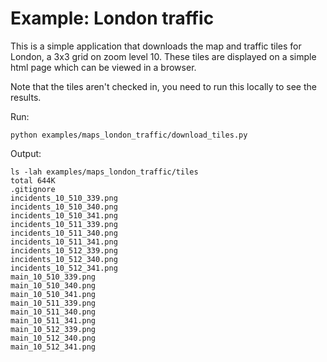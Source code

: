 # Example: London traffic

This is a simple application that downloads the map and traffic tiles for London, a 3x3 grid on zoom level 10.
These tiles are displayed on a simple html page which can be viewed in a browser.

Note that the tiles aren't checked in, you need to run this locally to see the results.

Run:

```
python examples/maps_london_traffic/download_tiles.py
```

Output:

```
ls -lah examples/maps_london_traffic/tiles
total 644K
.gitignore
incidents_10_510_339.png
incidents_10_510_340.png
incidents_10_510_341.png
incidents_10_511_339.png
incidents_10_511_340.png
incidents_10_511_341.png
incidents_10_512_339.png
incidents_10_512_340.png
incidents_10_512_341.png
main_10_510_339.png
main_10_510_340.png
main_10_510_341.png
main_10_511_339.png
main_10_511_340.png
main_10_511_341.png
main_10_512_339.png
main_10_512_340.png
main_10_512_341.png
```
